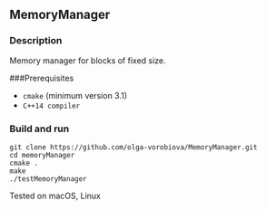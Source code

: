 ## MemoryManager

### Description
Memory manager for blocks of fixed size.

###Prerequisites
- `cmake` (minimum version 3.1) 
- `C++14 compiler` 

### Build and run 
```
git clone https://github.com/olga-vorobiova/MemoryManager.git
cd memoryManager
cmake .
make
./testMemoryManager
```
Tested on macOS, Linux
